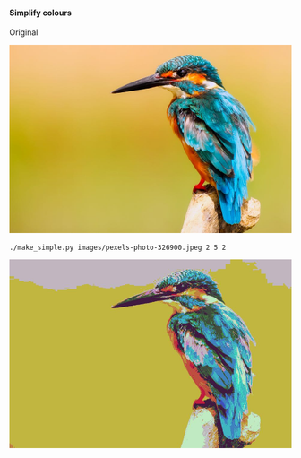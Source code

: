 #### Simplify colours 

Original

![original](../images/pexels-photo-326900.jpeg)
    
    ./make_simple.py images/pexels-photo-326900.jpeg 2 5 2

![original](../images/make_simple_2_5_2_pexels-photo-326900.jpeg)
